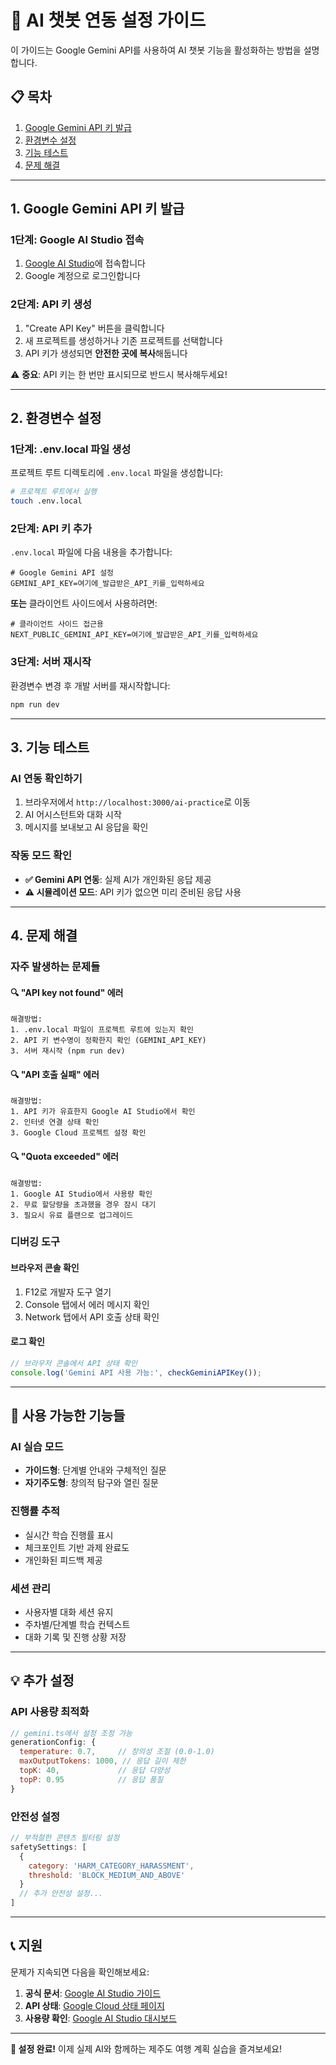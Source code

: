 # 🤖 AI 챗봇 연동 설정 가이드

이 가이드는 Google Gemini API를 사용하여 AI 챗봇 기능을 활성화하는 방법을 설명합니다.

## 📋 목차
1. [Google Gemini API 키 발급](#1-google-gemini-api-키-발급)
2. [환경변수 설정](#2-환경변수-설정)
3. [기능 테스트](#3-기능-테스트)
4. [문제 해결](#4-문제-해결)

---

## 1. Google Gemini API 키 발급

### 1단계: Google AI Studio 접속
1. [Google AI Studio](https://makersuite.google.com/app/apikey)에 접속합니다
2. Google 계정으로 로그인합니다

### 2단계: API 키 생성
1. "Create API Key" 버튼을 클릭합니다
2. 새 프로젝트를 생성하거나 기존 프로젝트를 선택합니다
3. API 키가 생성되면 **안전한 곳에 복사**해둡니다

⚠️ **중요**: API 키는 한 번만 표시되므로 반드시 복사해두세요!

---

## 2. 환경변수 설정

### 1단계: .env.local 파일 생성
프로젝트 루트 디렉토리에 `.env.local` 파일을 생성합니다:

```bash
# 프로젝트 루트에서 실행
touch .env.local
```

### 2단계: API 키 추가
`.env.local` 파일에 다음 내용을 추가합니다:

```env
# Google Gemini API 설정
GEMINI_API_KEY=여기에_발급받은_API_키를_입력하세요
```

**또는** 클라이언트 사이드에서 사용하려면:

```env
# 클라이언트 사이드 접근용
NEXT_PUBLIC_GEMINI_API_KEY=여기에_발급받은_API_키를_입력하세요
```

### 3단계: 서버 재시작
환경변수 변경 후 개발 서버를 재시작합니다:

```bash
npm run dev
```

---

## 3. 기능 테스트

### AI 연동 확인하기
1. 브라우저에서 `http://localhost:3000/ai-practice`로 이동
2. AI 어시스턴트와 대화 시작
3. 메시지를 보내보고 AI 응답을 확인

### 작동 모드 확인
- **✅ Gemini API 연동**: 실제 AI가 개인화된 응답 제공
- **⚠️ 시뮬레이션 모드**: API 키가 없으면 미리 준비된 응답 사용

---

## 4. 문제 해결

### 자주 발생하는 문제들

#### 🔍 "API key not found" 에러
```
해결방법:
1. .env.local 파일이 프로젝트 루트에 있는지 확인
2. API 키 변수명이 정확한지 확인 (GEMINI_API_KEY)
3. 서버 재시작 (npm run dev)
```

#### 🔍 "API 호출 실패" 에러
```
해결방법:
1. API 키가 유효한지 Google AI Studio에서 확인
2. 인터넷 연결 상태 확인
3. Google Cloud 프로젝트 설정 확인
```

#### 🔍 "Quota exceeded" 에러
```
해결방법:
1. Google AI Studio에서 사용량 확인
2. 무료 할당량을 초과했을 경우 잠시 대기
3. 필요시 유료 플랜으로 업그레이드
```

### 디버깅 도구

#### 브라우저 콘솔 확인
1. F12로 개발자 도구 열기
2. Console 탭에서 에러 메시지 확인
3. Network 탭에서 API 호출 상태 확인

#### 로그 확인
```javascript
// 브라우저 콘솔에서 API 상태 확인
console.log('Gemini API 사용 가능:', checkGeminiAPIKey());
```

---

## 🎯 사용 가능한 기능들

### AI 실습 모드
- **가이드형**: 단계별 안내와 구체적인 질문
- **자기주도형**: 창의적 탐구와 열린 질문

### 진행률 추적
- 실시간 학습 진행률 표시
- 체크포인트 기반 과제 완료도
- 개인화된 피드백 제공

### 세션 관리
- 사용자별 대화 세션 유지
- 주차별/단계별 학습 컨텍스트
- 대화 기록 및 진행 상황 저장

---

## 💡 추가 설정

### API 사용량 최적화
```javascript
// gemini.ts에서 설정 조정 가능
generationConfig: {
  temperature: 0.7,     // 창의성 조절 (0.0-1.0)
  maxOutputTokens: 1000, // 응답 길이 제한
  topK: 40,             // 응답 다양성
  topP: 0.95            // 응답 품질
}
```

### 안전성 설정
```javascript
// 부적절한 콘텐츠 필터링 설정
safetySettings: [
  {
    category: 'HARM_CATEGORY_HARASSMENT',
    threshold: 'BLOCK_MEDIUM_AND_ABOVE'
  }
  // 추가 안전성 설정...
]
```

---

## 📞 지원

문제가 지속되면 다음을 확인해보세요:

1. **공식 문서**: [Google AI Studio 가이드](https://ai.google.dev/docs)
2. **API 상태**: [Google Cloud 상태 페이지](https://status.cloud.google.com/)
3. **사용량 확인**: [Google AI Studio 대시보드](https://makersuite.google.com/app/apikey)

---

**🎉 설정 완료!**
이제 실제 AI와 함께하는 제주도 여행 계획 실습을 즐겨보세요!